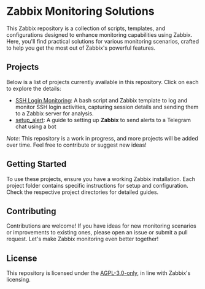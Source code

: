 # Zabbix Monitoring Solutions

This Zabbix repository is a collection of scripts, templates, and configurations designed to enhance monitoring capabilities using Zabbix. Here, you'll find practical solutions for various monitoring scenarios, crafted to help you get the most out of Zabbix's powerful features.

## Projects

Below is a list of projects currently available in this repository. Click on each to explore the details:

- [SSH Login Monitoring](./ssh_login_monitoring): A bash script and Zabbix template to log and monitor SSH login activities, capturing session details and sending them to a Zabbix server for analysis.
- [setup_alert](./setup_alert): A guide to setting up **Zabbix** to send alerts to a Telegram chat using a bot

*Note*: This repository is a work in progress, and more projects will be added over time. Feel free to contribute or suggest new ideas!

## Getting Started

To use these projects, ensure you have a working Zabbix installation. Each project folder contains specific instructions for setup and configuration. Check the respective project directories for detailed guides.

## Contributing

Contributions are welcome! If you have ideas for new monitoring scenarios or improvements to existing ones, please open an issue or submit a pull request. Let's make Zabbix monitoring even better together!

## License

This repository is licensed under the [AGPL-3.0-only](LICENSE), in line with Zabbix's licensing.
